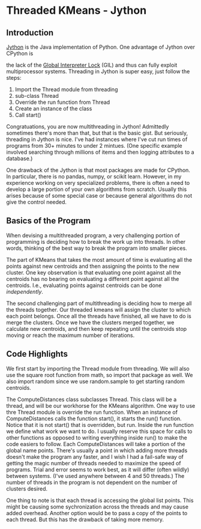 <h1>Threaded KMeans - Jython</h1>
<h2>Introduction</h2>
<p>
<a href="https://www.jython.org">Jython</a> is the Java implementation of Python. One advantage of Jython over CPython is

the lack of the <a href="https://wiki.python.org/moin/GlobalInterpreterLock">Global Interpreter Lock</a> (GIL) and thus can fully
exploit multiprocessor systems. Threading in Jython is super easy, just follow the steps:
<ol>
	<li>Import the Thread module from threading</li>
	<li>sub-class Thread</li>
	<li>Override the run function from Thread</li>
	<li>Create an instance of the class</li>
	<li>Call start()</li>
</ol>
</p>

<p>
Congratuations, you are now multithreading in Jython! Admittedly sometimes there's more than that, but that is the basic gist.
But seriously, threading in Jython is nice. I've had instances where I've cut run times of programs from 30+ minutes to under 2 mintues.
(One specific example involved searching through millions of items and then logging attributes to a database.)
</p>

<p>
One drawback of the Jython is that most packages are made for CPython. In particular, there is no pandas, numpy, or scikit learn.
However, in my experience working on very specialized problems, there is often a need to develop a large portion of your own
algorithms from scratch. Usually this arises because of some special case or because general algorithms do not give the control needed.
</p>
<h2>Basics of the Program</h2>
<p>
When devising a multithreaded program, a very challenging portion of programming is deciding how to break the work up into threads. In other
words, thinking of the best way to break the program into smaller pieces.
</p>

<p>
The part of KMeans that takes the most amount of time is evaluating all the points against new centroids and then assigning the points to the new
cluster. One key observation is that evaluating one point against all the centroids has no bearing on evaluating a different point against all the centroids.
I.e., evaluating points against centroids can be done <i>independently</i>.
</p>

<p>
The second challenging part of multithreading is deciding how to merge all the threads together. 
Our threaded kmeans will assign the cluster to which each point belongs.
Once all the threads have finished, all we have to do is merge the clusters.
Once we have the clusters merged together, we calculate new centroids, and then keep repeating until the centroids stop moving or reach the maximum number
of iterations.
</p>
<h2>Code Highlights</h2>
<p>
We first start by importing the Thread module from threading. We will also use the square root function from math, so import that package as well.
We also import random since we use random.sample to get starting random centroids.
</p>

<p>
The ComputeDistances class subclasses Thread. This class will be a thread, and will be our workhorse for the KMeans algorithm.
One way to use thre Thread module is override the run function. When an instance of ComputeDistances calls the function start(), it starts the run() function.
Notice that it is not start() that is overridden, but run. Inside the run function we define what work we want to do.
I usually reserve this space for calls to other functions as opposed to writing everything inside run() to make the code easiers to follow.
Each ComputeDistances will take a portion of the global name points. There's usually a point in which adding more threads doesn't make the program any faster, and
I wish I had a fail-safe way of getting the magic number of threads needed to maximize the speed of programs.
Trial and error seems to work best, as it will differ (often wildly) between systems. (I've used anywhere between 4 and 50 threads.)
The number of threads in the program is not dependent on the number of clusters desired.
</p>

<p>
One thing to note is that each thread is accessing the global list points. This might be causing
some sychronization across the threads and may cause added overhead.
Another option would be to pass a copy of the points to each thread. But this has the drawback of 
taking more memory. 
</p>
